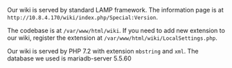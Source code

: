 Our wiki is served by standard LAMP framework. The information page is at `http://10.8.4.170/wiki/index.php/Special:Version`.

The codebase is at `/var/www/html/wiki`. If you need to add new extension to our wiki, register the extension at `/var/www/html/wiki/LocalSettings.php`.

Our wiki is served by PHP 7.2 with extension `mbstring` and `xml`. The database we used is mariadb-server 5.5.60
